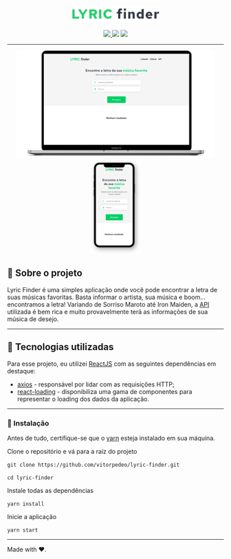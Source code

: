 <p align='center' >
  <img src='./.github/logo.png' height='40px' />
</p>

<p align='center' >
  <a href='https://www.linkedin.com/in/vitor-pereira-309a7319b/'>
    <img src='https://img.shields.io/badge/Made%20By-Vitor%20Pereira-brightgreen' />
  </a>
  <img src='https://img.shields.io/github/languages/top/vitorpedeo/lyric-finder?color=brightgreen' /> 
  <img src='https://img.shields.io/github/search/vitorpedeo/lyric-finder/react?color=brightgreen' /> 
</p>

---

<p align='center' >
  <img src='./.github/screenMockup.png' height='250px' />
  <img src='./.github/mobileMockup.png'  height='220px' />
</p>

## 🎵 Sobre o projeto

Lyric Finder é uma simples aplicação onde você pode encontrar a letra de suas músicas favoritas. Basta informar o artista, sua música e boom... encontramos a letra! Variando de Sorriso Maroto até Iron Maiden, a [API](https://lyricsovh.docs.apiary.io/) utilizada é bem rica e muito provavelmente terá as informações de sua música de desejo.

---

## 🚀 Tecnologias utilizadas

Para esse projeto, eu utilizei [ReactJS](https://pt-br.reactjs.org/) com as seguintes dependências em destaque:

- [axios](https://www.npmjs.com/package/axios) - responsável por lidar com as requisições HTTP;
- [react-loading](https://www.npmjs.com/package/react-loading) - disponibiliza uma gama de componentes para representar o loading dos dados da aplicação.

---

### 🔨 Instalação

Antes de tudo, certifique-se que o [yarn](https://yarnpkg.com/) esteja instalado em sua máquina.

Clone o repositório e vá para a raíz do projeto

```shell
git clone https://github.com/vitorpedeo/lyric-finder.git
```

```shell
cd lyric-finder
```

Instale todas as dependências

```shell
yarn install
```

Inicie a aplicação

```shell
yarn start
```

---

Made with ❤️.
